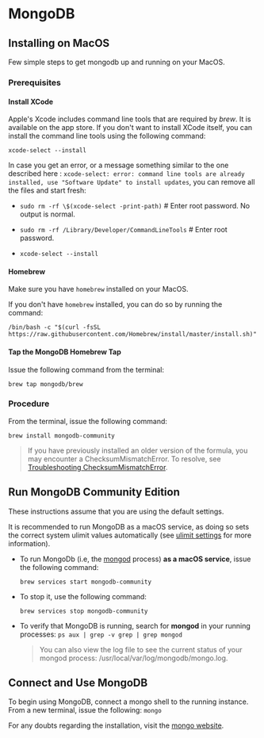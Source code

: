 # MongoDB

## Installing on MacOS

Few simple steps to get mongodb up and running on your MacOS.

### Prerequisites

#### Install XCode

Apple's Xcode includes command line tools that are required by _brew_. It is available on the app store. If you don't want to install XCode itself, you can install the command line tools using the following command:

`xcode-select --install`

In case you get an error, or a message something similar to the one described here : `xcode-select: error: command line tools are already installed, use "Software Update" to install updates`, you can remove all the files and start fresh:

- `sudo rm -rf \$(xcode-select -print-path)` # Enter root password. No output is normal.

- `sudo rm -rf /Library/Developer/CommandLineTools` # Enter root password.

- `xcode-select --install`

#### Homebrew

Make sure you have `homebrew` installed on your MacOS.

If you don't have `homebrew` installed, you can do so by running the command:

`/bin/bash -c "$(curl -fsSL https://raw.githubusercontent.com/Homebrew/install/master/install.sh)"`

#### Tap the MongoDB Homebrew Tap

Issue the following command from the terminal:

`brew tap mongodb/brew`

### Procedure

From the terminal, issue the following command:

`brew install mongodb-community`

> If you have previously installed an older version of the formula, you may encounter a ChecksumMismatchError. To resolve, see [Troubleshooting ChecksumMismatchError](https://docs.mongodb.com/manual/tutorial/install-mongodb-on-os-x/#troubleshooting-checksumerror).

## Run MongoDB Community Edition

These instructions assume that you are using the default settings.

It is recommended to run MongoDB as a macOS service, as doing so sets the correct system ulimit values automatically (see [ulimit settings](https://docs.mongodb.com/manual/reference/ulimit/#ulimit-settings) for more information).

- To run MongoDb (i.e, the [mongod](https://docs.mongodb.com/manual/reference/program/mongod/#bin.mongod) process) **as a macOS service**, issue the following command:

  `brew services start mongodb-community`

- To stop it, use the following command:

  `brew services stop mongodb-community`

- To verify that MongoDB is running, search for **mongod** in your running processes:
  `ps aux | grep -v grep | grep mongod`

  > You can also view the log file to see the current status of your mongod process: /usr/local/var/log/mongodb/mongo.log.

## Connect and Use MongoDB

To begin using MongoDB, connect a mongo shell to the running instance. From a new terminal, issue the following:
`mongo`

For any doubts regarding the installation, visit the [mongo website](https://docs.mongodb.com/manual/tutorial/install-mongodb-on-os-x/).

